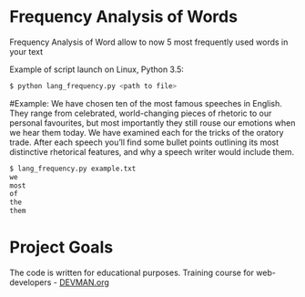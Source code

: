 # Frequency Analysis of Words

Frequency Analysis of Word allow to now 5 most frequently used words in your text

Example of script launch on Linux, Python 3.5:
```bash
$ python lang_frequency.py <path to file>

```
#Example:
We have chosen ten of the most famous speeches in English. They range from celebrated, world-changing pieces of rhetoric to our personal favourites, but most importantly they still rouse our emotions when we hear them today. We have examined each for the tricks of the oratory trade. After each speech you’ll find some bullet points outlining its most distinctive rhetorical features, and why a speech writer would include them.

```bash
$ lang_frequency.py example.txt
we
most
of
the
them
```
# Project Goals

The code is written for educational purposes. Training course for web-developers - [DEVMAN.org](https://devman.org)
